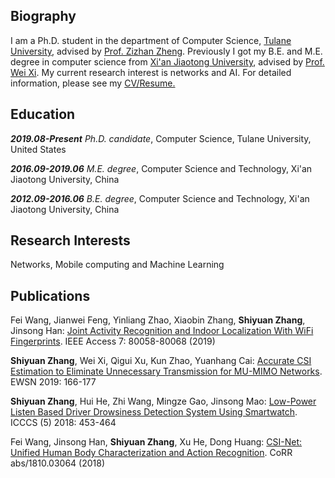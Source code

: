 ## Biography
I am a Ph.D. student in the department of Computer Science, [Tulane University](https://tulane.edu/), advised by [Prof. Zizhan Zheng](https://sse.tulane.edu/node/3486). Previously I got my B.E. and M.E. degree in computer science from [Xi'an Jiaotong University](http://www.xjtu.edu.cn/), advised by [Prof. Wei Xi](http://gr.xjtu.edu.cn/web/xiwei). 
My current research interest is networks and AI.  For detailed information, please see my [CV/Resume.](https://github.com/geekfeiw/geekfeiw.github.io/blob/master/CV/CV_FEIWANG.pdf) 

## Education
***2019.08-Present***  *Ph.D. candidate*, Computer Science, Tulane University, United States

***2016.09-2019.06***  *M.E. degree*, Computer Science and Technology, Xi'an Jiaotong University, China

***2012.09-2016.06***  *B.E. degree*, Computer Science and Technology, Xi'an Jiaotong University, China

## Research Interests
Networks, Mobile computing and Machine Learning

## Publications
Fei Wang, Jianwei Feng, Yinliang Zhao, Xiaobin Zhang, **Shiyuan Zhang**, Jinsong Han: [Joint Activity Recognition and Indoor Localization With WiFi Fingerprints](https://arxiv.org/abs/1904.04964). IEEE Access 7: 80058-80068 (2019)

**Shiyuan Zhang**, Wei Xi, Qigui Xu, Kun Zhao, Yuanhang Cai: [Accurate CSI Estimation to Eliminate Unnecessary Transmission for MU-MIMO Networks](https://dl.acm.org/citation.cfm?id=3324340). EWSN 2019: 166-177

**Shiyuan Zhang**, Hui He, Zhi Wang, Mingze Gao, Jinsong Mao: [Low-Power Listen Based Driver Drowsiness Detection System Using Smartwatch](https://www.researchgate.net/publication/327878248_Low-Power_Listen_Based_Driver_Drowsiness_Detection_System_Using_Smartwatch_4th_International_Conference_ICCCS_2018_Haikou_China_June_8-10_2018_Revised_Selected_Papers_Part_V). ICCCS (5) 2018: 453-464

Fei Wang, Jinsong Han, **Shiyuan Zhang**, Xu He, Dong Huang: [CSI-Net: Unified Human Body Characterization and Action Recognition](https://arxiv.org/abs/1810.03064). CoRR abs/1810.03064 (2018)


